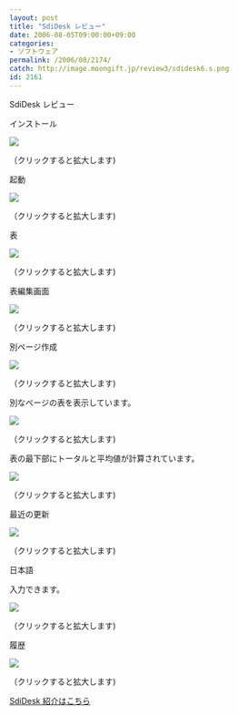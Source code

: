```yaml
---
layout: post
title: "SdiDesk レビュー"
date: 2006-08-05T09:00:00+09:00
categories:
- ソフトウェア
permalink: /2006/08/2174/
catch: http://image.moongift.jp/review3/sdidesk6.s.png
id: 2161
---
```

SdiDesk レビュー  
<!--more-->

インストール

  

[![](http://image.moongift.jp/review3/sdidesk1.s.png)](http://image.moongift.jp/review3/sdidesk1.png)  
  
（クリックすると拡大します)

  

起動

  

[![](http://image.moongift.jp/review3/sdidesk2.s.png)](http://image.moongift.jp/review3/sdidesk2.png)  
  
（クリックすると拡大します)

  

表

  

[![](http://image.moongift.jp/review3/sdidesk3.s.png)](http://image.moongift.jp/review3/sdidesk3.png)  
  
（クリックすると拡大します)

  

表編集画面

  

[![](http://image.moongift.jp/review3/sdidesk5.s.png)](http://image.moongift.jp/review3/sdidesk5.png)  
  
（クリックすると拡大します)

  

別ページ作成

  

[![](http://image.moongift.jp/review3/sdidesk4.s.png)](http://image.moongift.jp/review3/sdidesk4.png)  
  
（クリックすると拡大します)

  

別なページの表を表示しています。

  

[![](http://image.moongift.jp/review3/sdidesk6.s.png)](http://image.moongift.jp/review3/sdidesk6.png)  
  
（クリックすると拡大します)

  

表の最下部にトータルと平均値が計算されています。

  

[![](http://image.moongift.jp/review3/sdidesk7.s.png)](http://image.moongift.jp/review3/sdidesk7.png)  
  
（クリックすると拡大します)

  

最近の更新

  

[![](http://image.moongift.jp/review3/sdidesk8.s.png)](http://image.moongift.jp/review3/sdidesk8.png)  
  
（クリックすると拡大します)

  

日本語

  

入力できます。

  

[![](http://image.moongift.jp/review3/sdidesk9.s.png)](http://image.moongift.jp/review3/sdidesk9.png)  
  
（クリックすると拡大します)

  

履歴

  

[![](http://image.moongift.jp/review3/sdidesk10.s.png)](http://image.moongift.jp/review3/sdidesk10.png)  
  
（クリックすると拡大します)

  

[SdiDesk 紹介はこちら](http://oss.moongift.jp/intro/i-2162.html)

